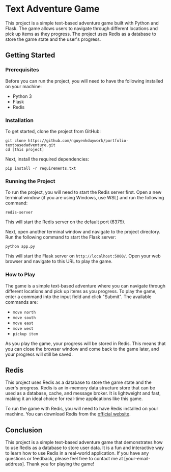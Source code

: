 <h1>Text Adventure Game</h1>

<p>This project is a simple text-based adventure game built with Python and Flask.
The game allows users to navigate through different locations and pick up items as
they progress. The project uses Redis as a database to store the game state and the user's progress.</p>

<h2>Getting Started</h2>

<h3>Prerequisites</h3>

<p>Before you can run the project, you will need to have the following installed on your machine:</p>

<ul><li>Python 3</li><li>Flask</li><li>Redis</li></ul>

<h3>Installation</h3>

<p>To get started, clone the project from GitHub:</p>

<pre><code>git clone https://github.com/nguyenkduywork/portfolio-textbasedadventure.git </code>
<code>cd [this project]</code></pre>

<p>Next, install the required dependencies:</p>

<pre><code>pip install -r requirements.txt</code></pre>

<h3>Running the Project</h3>

<p>To run the project, you will need to start the Redis server first. Open a new terminal window (if you are using Windows, use WSL) and run the following command:</p>

<pre><code>redis-server</code></pre>

<p>This will start the Redis server on the default port (6379).</p>

<p>Next, open another terminal window and navigate to the project directory. Run the following command to start the Flask server:</p>

<code>python app.py</code>

<p>This will start the Flask server on <code>http://localhost:5000/</code>. Open your web browser and navigate to this URL to play the game.</p>

<h3>How to Play</h3>

<p>The game is a simple text-based adventure where you can navigate through different locations and pick up items as you progress. To play the game, enter a command into the input field and click "Submit". The available commands are:</p>

<ul><li><code>move north</code></li><li><code>move south</code></li><li><code>move east</code></li><li><code>move west</code></li><li><code>pickup item</code></li></ul>

<p>As you play the game, your progress will be stored in Redis. This means that you can close the browser window and come back to the game later, and your progress will still be saved.</p>

<h2>Redis</h2>

<p>This project uses Redis as a database to store the game state and the user's progress. Redis is an in-memory data structure store that can be used as a database, cache, and message broker. It is lightweight and fast, making it an ideal choice for real-time applications like this game.</p>

<p>To run the game with Redis, you will need to have Redis installed on your machine. You can download Redis from the <a href="https://redis.io/download" target="_new">official website</a>.</p>

<h2>Conclusion</h2>

<p>This project is a simple text-based adventure game that demonstrates how to use Redis as a database to store user data. It is a fun and interactive way to learn how to use Redis in a real-world application. If you have any questions or feedback, please feel free to contact me at [your-email-address]. Thank you for playing the game!</p>